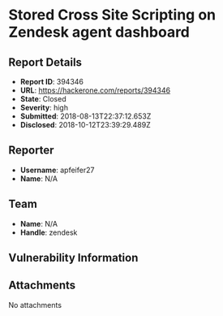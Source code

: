 # Stored Cross Site Scripting on Zendesk agent dashboard

## Report Details
- **Report ID**: 394346
- **URL**: https://hackerone.com/reports/394346
- **State**: Closed
- **Severity**: high
- **Submitted**: 2018-08-13T22:37:12.653Z
- **Disclosed**: 2018-10-12T23:39:29.489Z

## Reporter
- **Username**: apfeifer27
- **Name**: N/A

## Team
- **Name**: N/A
- **Handle**: zendesk

## Vulnerability Information


## Attachments
No attachments
